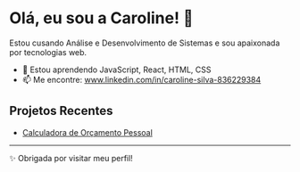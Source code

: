 # Olá, eu sou a Caroline! 👋

Estou cusando Análise e Desenvolvimento de Sistemas e sou apaixonada por tecnologias web.

- 🚀 Estou aprendendo JavaScript, React, HTML, CSS
- 📫 Me encontre: www.linkedin.com/in/caroline-silva-836229384

## Projetos Recentes

- [Calculadora de Orçamento Pessoal]([https://github.com/joaodasilva/calculadora-orcamento](https://github.com/CarolSilber/Calculadora-de-Or-amento-Pessoal))

---

✨ Obrigada por visitar meu perfil!

